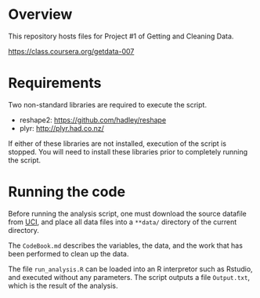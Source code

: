 # Overview

This repository hosts files for Project #1 of Getting and Cleaning Data.

https://class.coursera.org/getdata-007

# Requirements

Two non-standard libraries are required to execute the script.
* reshape2: https://github.com/hadley/reshape
* plyr: http://plyr.had.co.nz/

If either of these libraries are not installed, execution of the script is stopped.  You will need to install these libraries prior to completely running the script.

# Running the code

Before running the analysis script, one must download the source datafile from [UCI](http://archive.ics.uci.edu/ml/datasets/Human+Activity+Recognition+Using+Smartphones), and place all data files into a `**data/` directory of the current directory.

The `CodeBook.md` describes the variables, the data, and the work that has been performed to clean up the data.

The file `run_analysis.R` can be loaded into an R interpretor such as Rstudio, and executed without any parameters. The script outputs a file `Output.txt`, which is the result of the analysis.